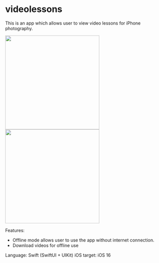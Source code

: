 # videolessons

This is an app which allows user to view video lessons for iPhone photography. 

<img src="https://user-images.githubusercontent.com/15883973/209667342-ae695293-ed5c-46b3-a16e-e1cc2a3796b8.png" width="300"/>
<img src="https://user-images.githubusercontent.com/15883973/209667689-7952fdfe-8d07-4e3e-bd74-e2ab80504165.png" width="300"/>

Features:
- Offline mode allows user to use the app without internet connection.
- Download videos for offline use

Language: Swift (SwiftUI + UIKit)
iOS target: iOS 16
